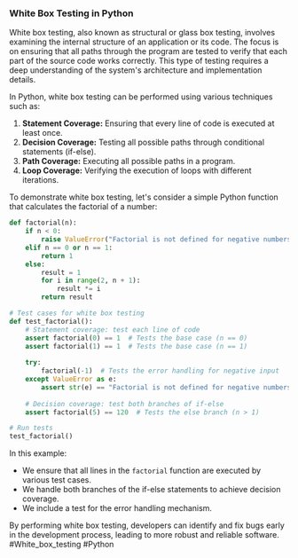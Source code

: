 ### White Box Testing in Python

White box testing, also known as structural or glass box testing, involves examining the internal structure of an application or its code. The focus is on ensuring that all paths through the program are tested to verify that each part of the source code works correctly. This type of testing requires a deep understanding of the system's architecture and implementation details.

In Python, white box testing can be performed using various techniques such as:

1. **Statement Coverage:** Ensuring that every line of code is executed at least once.
2. **Decision Coverage:** Testing all possible paths through conditional statements (if-else).
3. **Path Coverage:** Executing all possible paths in a program.
4. **Loop Coverage:** Verifying the execution of loops with different iterations.

To demonstrate white box testing, let's consider a simple Python function that calculates the factorial of a number:

```python
def factorial(n):
    if n < 0:
        raise ValueError("Factorial is not defined for negative numbers")
    elif n == 0 or n == 1:
        return 1
    else:
        result = 1
        for i in range(2, n + 1):
            result *= i
        return result

# Test cases for white box testing
def test_factorial():
    # Statement coverage: test each line of code
    assert factorial(0) == 1  # Tests the base case (n == 0)
    assert factorial(1) == 1  # Tests the base case (n == 1)
    
    try:
        factorial(-1)  # Tests the error handling for negative input
    except ValueError as e:
        assert str(e) == "Factorial is not defined for negative numbers"
    
    # Decision coverage: test both branches of if-else
    assert factorial(5) == 120  # Tests the else branch (n > 1)

# Run tests
test_factorial()
```

In this example:
- We ensure that all lines in the `factorial` function are executed by various test cases.
- We handle both branches of the if-else statements to achieve decision coverage.
- We include a test for the error handling mechanism.

By performing white box testing, developers can identify and fix bugs early in the development process, leading to more robust and reliable software. #White_box_testing #Python